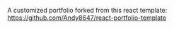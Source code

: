 A customized portfolio forked from this react template: https://github.com/Andy8647/react-portfolio-template
